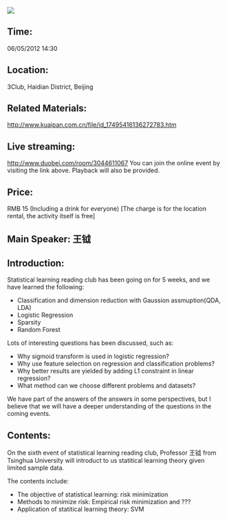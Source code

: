 ![ ](../../UserFiles/Image/activity/darwin.jpg)

## Time:
06/05/2012
14:30

## Location:
3Club, Haidian District, Beijing

## Related Materials:
<http://www.kuaipan.com.cn/file/id_17495416136272783.htm>

## Live streaming:
<http://www.duobei.com/room/3044611067>
You can join the online event by visiting the link above. Playback will also be provided.

## Price:
RMB 15 (Including a drink for everyone)
[The charge is for the location rental, the activity itself is free]

## Main Speaker: 王钺


## Introduction:

Statistical learning reading club has been going on for 5 weeks, and we have learned the following:
* Classification and dimension reduction with Gaussion assmuption(QDA, LDA)
* Logistic Regression
* Sparsity
* Random Forest

Lots of interesting questions has been discussed, such as:
* Why sigmoid transform is used in logistic regression?
* Why use feature selection on regression and classification problems?
* Why better results are yielded by adding L1 constraint in linear regression?
* What method can we choose different problems and datasets?

We have part of the answers of the answers in some perspectives, but I believe that we will have a deeper understanding of the questions in the coming events.

## Contents:

On the sixth event of statistical learning reading club, Professor 王钺 from Tsinghua University will introduct to us statitical learning theory given limited sample data.

The contents include:
* The objective of statistical learning: risk minimization
* Methods to minimize risk: Empirical risk minimization and ???
* Application of statitical learning theory: SVM
